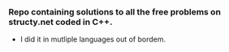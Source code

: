 ### Repo containing solutions to all the free problems on structy.net coded in C++.

- I did it in mutliple languages out of bordem.